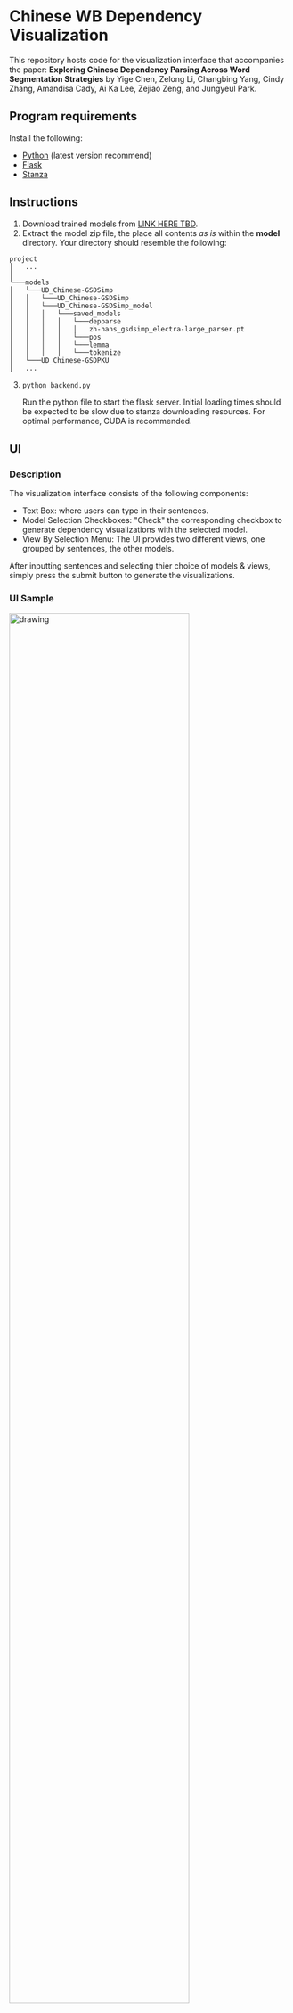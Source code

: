 # Chinese WB Dependency Visualization
This repository hosts code for the visualization interface that accompanies the paper: <b>Exploring Chinese Dependency Parsing Across Word Segmentation Strategies</b> by Yige Chen, Zelong Li, Changbing Yang, Cindy Zhang, Amandisa Cady,
Ai Ka Lee, Zejiao Zeng, and Jungyeul Park.

## Program requirements
Install the following:
- [Python](https://www.python.org/) (latest version recommend)
- [Flask](https://flask.palletsprojects.com/en/stable/installation/)
- [Stanza](https://stanfordnlp.github.io/stanza/)

## Instructions
1. Download trained models from [LINK HERE TBD](). 
2. Extract the model zip file, the place all contents <em>as is</em> within the <b>model</b> directory. Your directory should resemble the following:
  ```
  project
  │   ...    
  │
  └───models
  │   └───UD_Chinese-GSDSimp
  │   │   └───UD_Chinese-GSDSimp
  │   │   └───UD_Chinese-GSDSimp_model
  │   │   │   └───saved_models
  │   │   │   │   └───depparse
  │   │   │   │   │   zh-hans_gsdsimp_electra-large_parser.pt
  │   │   │   │   └───pos
  │   │   │   │   └───lemma
  │   │   │   │   └───tokenize
  │   └───UD_Chinese-GSDPKU
  │   ...
  ```
3.     python backend.py
      Run the python file to start the flask server. Initial loading times should be expected to be slow due to stanza downloading resources.
      For optimal performance, CUDA is recommended.
   
## UI
### Description 
The visualization interface consists of the following components:
- Text Box: where users can type in their sentences.
- Model Selection Checkboxes: "Check" the corresponding checkbox to generate dependency visualizations with the selected model.
- View By Selection Menu: The UI provides two different views, one grouped by sentences, the other models.
  
After inputting sentences and selecting thier choice of models & views, simply press the submit button to generate the visualizations.
### UI Sample
<img src="https://github.com/user-attachments/assets/7e40fbe4-e433-4a62-a524-050983abb7d8" alt="drawing" width="80%"/>

## Acknowledgements
This visualization interface generates dependency visualizations with the help of [brat rapid annotation tool](https://brat.nlplab.org/).  
Portions of the html page (marked in code) and contents of the <b>/static</b> folder were sourced from the introduction page of the [universal dependencies website](https://universaldependencies.org/introduction.html).
